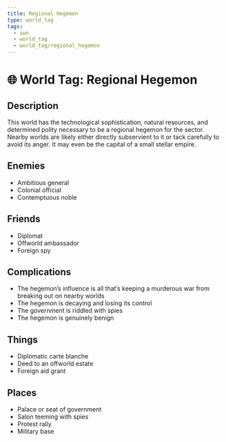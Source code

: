 ```yaml
---
title: Regional Hegemon
type: world_tag
tags:
  - swn
  - world_tag
  - world_tag/regional_hegemon
---
```

# 🌐 World Tag: Regional Hegemon

## Description
This world has the technological sophistication, natural resources, and determined polity necessary to be a regional hegemon for the sector. Nearby worlds are likely either directly subservient to it or tack carefully to avoid its anger. It may even be the capital of a small stellar empire.
## Enemies
- Ambitious general
- Colonial official
- Contemptuous noble

## Friends
- Diplomat
- Offworld ambassador
- Foreign spy

## Complications
- The hegemon’s influence is all that’s keeping a murderous war from breaking out on nearby worlds
- The hegemon is decaying and losing its control
- The government is riddled with spies
- The hegemon is genuinely benign

## Things
- Diplomatic carte blanche
- Deed to an offworld estate
- Foreign aid grant

## Places
- Palace or seat of government
- Salon teeming with spies
- Protest rally
- Military base

